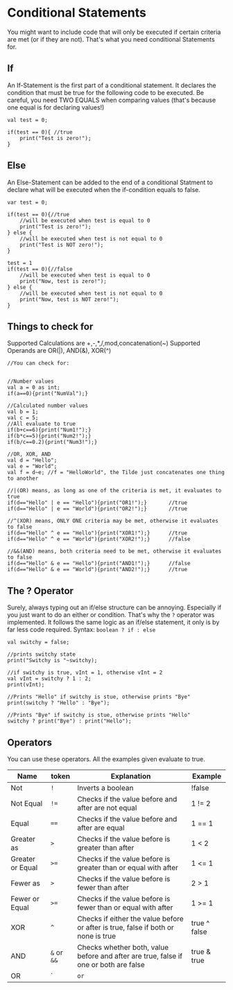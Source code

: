 # Conditional Statements

You might want to include code that will only be executed if certain criteria are met (or if they are not).
That's what you need conditional Statements for.

## If

An If-Statement is the first part of a conditional statement. It declares the condition that must be true for the following code to be executed.
Be careful, you need TWO EQUALS when comparing values (that's because one equal is for declaring values!)

```
val test = 0;

if(test == 0){ //true
	print("Test is zero!");
}
```

## Else

An Else-Statement can be added to the end of a conditional Statment to declare what will be executed when the if-condition equals to false.

```
var test = 0;

if(test == 0){//true
	//will be executed when test is equal to 0
	print("Test is zero!");
} else {
	//will be executed when test is not equal to 0
	print("Test is NOT zero!");
}

test = 1
if(test == 0){//false
	//will be executed when test is equal to 0
	print("Now, test is zero!");
} else {
	//will be executed when test is not equal to 0
	print("Now, test is NOT zero!");
}

```

## Things to check for
Supported Calculations are +,-,*,/,mod,concatenation(~)
Supported Operands are OR(|), AND(&), XOR(^)
```
//You can check for:


//Number values
val a = 0 as int;
if(a==0){print("NumVal");}

//Calculated number values
val b = 1;
val c = 5;
//All evaluate to true
if(b+c==6){print("Num1!");}
if(b*c==5){print("Num2!");}
if(b/c==0.2){print("Num3!");}

//OR, XOR, AND
val d = "Hello";
val e = "World";
val f = d~e; //f = "HelloWorld", the Tilde just concatenates one thing to another

//|(OR) means, as long as one of the criteria is met, it evaluates to true
if(d=="Hello" | e == "Hello"){print("OR1!");}		//true
if(d=="Hello" | e == "World"){print("OR2!");}		//true

//^(XOR) means, ONLY ONE criteria may be met, otherwise it evaluates to false
if(d=="Hello" ^ e == "Hello"){print("XOR1!");}		//true
if(d=="Hello" ^ e == "World"){print("XOR2!");}		//false

//&&(AND) means, both criteria need to be met, otherwise it evaluates to false
if(d=="Hello" & e == "Hello"){print("AND1!");}		//false
if(d=="Hello" & e == "World"){print("AND2!");}		//true
```

## The ? Operator
Surely, always typing out an if/else structure can be annoying. Especially if you just want to do an either or condition.
That's why the `?` operator was implemented.
It follows the same logic as an if/else statement, it only is by far less code required.
Syntax: `boolean ? if : else`

```
val switchy = false;

//prints switchy state
print("Switchy is "~switchy);

//if switchy is true, vInt = 1, otherwise vInt = 2
val vInt = switchy ? 1 : 2;
print(vInt);

//Prints "Hello" if switchy is stue, otherwise prints "Bye"
print(switchy ? "Hello" : "Bye");

//Prints "Bye" if switchy is stue, otherwise prints "Hello"
switchy ? print("Bye") : print("Hello");

```

## Operators

You can use these operators.
All the examples given evaluate to true.


| Name             	| token       	| Explanation                                                                           	| Example           	|
|------------------	|-------------	|---------------------------------------------------------------------------------------	|-------------------	|
| Not              	| `!`         	| Inverts a boolean                                                                     	| !false			 	|
| Not Equal        	| `!=`        	| Checks if the value before and after are not equal                                    	| 1 != 2            	|
| Equal            	| `==`        	| Checks if the value before and after are equal                                        	| 1 == 1            	|
| Greater as       	| `>`         	| Checks if the value before is greater than after                                      	| 1 < 2             	|
| Greater or Equal 	| `>=`        	| Checks if the value before is greater than or equal with after                        	| 1 <= 1            	|
| Fewer as         	| `>`         	| Checks if the value before is fewer than after                                        	| 2 > 1             	|
| Fewer or Equal   	| `>=`        	| Checks if the value before is fewer than or equal with after                          	| 1 >= 1            	|
| XOR              	| `^`         	| Checks if either the value before or after is true, false if both or none is true   		| true ^ false       	|
| AND              	| `&` or `&&` 	| Checks whether both, value before and after are true, false if one or both are false 		| true & true     	 	|
| OR               	| `|` or `||` 	| Checks if the value before or after is true. True, is both are true                   	| true | true       	|
